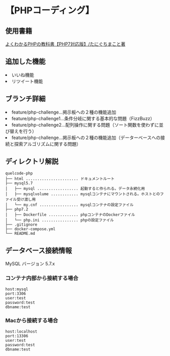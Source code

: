 # 【PHPコーディング】

## 使用書籍
<a href="https://www.amazon.co.jp/%E3%82%88%E3%81%8F%E3%82%8F%E3%81%8B%E3%82%8BPHP%E3%81%AE%E6%95%99%E7%A7%91%E6%9B%B8-%E3%80%90PHP7%E5%AF%BE%E5%BF%9C%E7%89%88%E3%80%91-%E6%95%99%E7%A7%91%E6%9B%B8%E3%82%B7%E3%83%AA%E3%83%BC%E3%82%BA-%E3%81%9F%E3%81%AB%E3%81%90%E3%81%A1-%E3%81%BE%E3%81%93%E3%81%A8-ebook/dp/B07C3QQKTX/" target="_blank">よくわかるPHPの教科書【PHP7対応版】/たにぐちまこと著</a>

## 追加した機能
<li>いいね機能</li>
<li>リツイート機能</li>

## ブランチ詳細

<li>feature/php-challenge…掲示板への２種の機能追加</li>
<li>feature/php-challenge1…条件分岐に関する基本的な問題（FizzBuzz）</li>
<li>feature/php-challenge2…配列操作に関する問題（ソート関数を使わずに並び替えを行う）</li>
<li>feature/php-challenge…掲示板への２種の機能追加（データーベースへの接続と探索アルゴリズムに関する問題）</li>



## ディレクトリ解説

```
quelcode-php
├── html ....................... ドキュメントルート
├── mysql5.7
│   ├── mysql .................. 起動すると作られる。データ永続化用
│   ├── mysqlvolume ............ mysqlコンテナにマウントされる。ホストとのファイル受け渡し用
│   └── my.cnf ................. mysqlコンテナの設定ファイル
├── php7.2
│   ├── Dockerfile ............. phpコンテナのDockerファイル
│   └── php.ini ................ phpの設定ファイル
├── .gitignore
├── docker-compose.yml
└── README.md
```

## データベース接続情報
MySQL バージョン 5.7.x


### コンテナ内部から接続する場合
```
host:mysql
port:3306
user:test
password:test
dbname:test
```

### Macから接続する場合
```
host:localhost
port:13306
user:test
password:test
dbname:test
```

